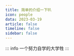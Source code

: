 ```yaml
---
title: 简单的介绍一下叭
icon: people
data: 2023-03-19
article: false
timeline: false
sidebar: false
---
```

 

::: info
一个努力自学的大学牲
:::